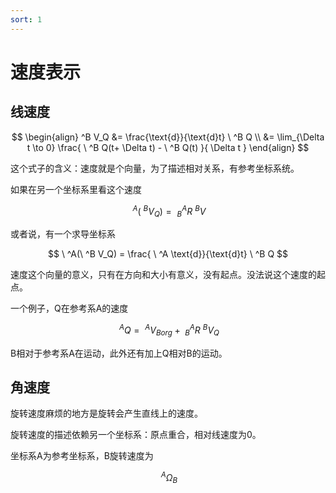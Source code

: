 ```yaml
---
sort: 1
---
```

# 速度表示


## 线速度


$$
\begin{align}
    ^B V_Q &= \frac{\text{d}}{\text{d}t} \ ^B Q \\
           &=  \lim_{\Delta t \to 0} \frac{ \ ^B Q(t+ \Delta t) - \ ^B Q(t) }{ \Delta t }
\end{align}
$$


这个式子的含义：速度就是个向量，为了描述相对关系，有参考坐标系统。

如果在另一个坐标系里看这个速度

$$
\ ^A(\ ^B V_Q) = \ ^A_B R \ ^B V
$$

或者说，有一个求导坐标系

$$
\ ^A(\ ^B V_Q) =  \frac{ \ ^A \text{d}}{\text{d}t} \ ^B Q 
$$

速度这个向量的意义，只有在方向和大小有意义，没有起点。没法说这个速度的起点。

一个例子，Q在参考系A的速度

$$
\ ^A Q = \ ^A V_{Borg} + \ ^A_B R \ ^B V_Q
$$

B相对于参考系A在运动，此外还有加上Q相对B的运动。


## 角速度

旋转速度麻烦的地方是旋转会产生直线上的速度。

旋转速度的描述依赖另一个坐标系：原点重合，相对线速度为0。

坐标系A为参考坐标系，B旋转速度为 

$$
\ ^A \Omega_B 
$$




